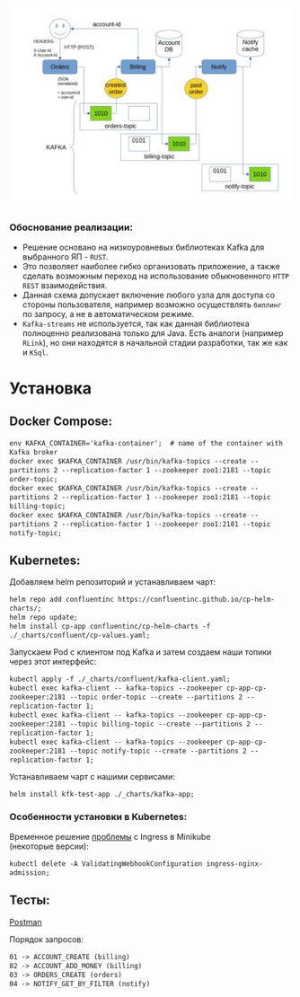 ![Project schema](./_doc/kafka-otus-schema.jpg)

### Обоснование реализации:
* Решение основано на низкоуровневых библиотеках Kafka для выбранного ЯП - `RUST`.  
* Это позволяет наиболее гибко организовать приложение, а также сделать возможным переход на использование обыкновенного `HTTP REST` взаимодействия.  
* Данная схема допускает включение любого узла для доступа со стороны пользователя, например возможно осуществлять `биллинг` по запросу, а не в автоматическом режиме.  
* `Kafka-streams` не используется, так как данная библиотека полноценно реализована только для Java.
Есть аналоги (например `RLink`), но они находятся в начальной стадии разработки, так же как и `KSql`.


# Установка

## Docker Compose:

```shell
env KAFKA_CONTAINER='kafka-container';  # name of the container with Kafka broker
docker exec $KAFKA_CONTAINER /usr/bin/kafka-topics --create --partitions 2 --replication-factor 1 --zookeeper zoo1:2181 --topic order-topic;
docker exec $KAFKA_CONTAINER /usr/bin/kafka-topics --create --partitions 2 --replication-factor 1 --zookeeper zoo1:2181 --topic billing-topic;
docker exec $KAFKA_CONTAINER /usr/bin/kafka-topics --create --partitions 2 --replication-factor 1 --zookeeper zoo1:2181 --topic notify-topic;
```

## Kubernetes:

Добавляем helm репозиторий и устанавливаем чарт:
```shell
helm repo add confluentinc https://confluentinc.github.io/cp-helm-charts/;
helm repo update;
helm install cp-app confluentinc/cp-helm-charts -f ./_charts/confluent/cp-values.yaml;
```

Запускаем Pod с клиентом под Kafka и затем создаем наши топики через этот интерфейс:
```shell
kubectl apply -f ./_charts/confluent/kafka-client.yaml;
kubectl exec kafka-client -- kafka-topics --zookeeper cp-app-cp-zookeeper:2181 --topic order-topic --create --partitions 2 --replication-factor 1;
kubectl exec kafka-client -- kafka-topics --zookeeper cp-app-cp-zookeeper:2181 --topic billing-topic --create --partitions 2 --replication-factor 1;
kubectl exec kafka-client -- kafka-topics --zookeeper cp-app-cp-zookeeper:2181 --topic notify-topic --create --partitions 2 --replication-factor 1;
```

Устанавливаем чарт с нашими сервисами:
```shell
helm install kfk-test-app ./_charts/kafka-app;
```


### Особенности установки в Kubernetes:
Временное решение [проблемы](https://github.com/kubernetes/minikube/issues/11121) с Ingress в Minikube  
(некоторые версии):
```shell
kubectl delete -A ValidatingWebhookConfiguration ingress-nginx-admission;
```


## Тесты:
[Postman](./_tests/99_kafta_test.postman_collection.json)

Порядок запросов:
```
01 -> ACCOUNT_CREATE (billing)   
02 -> ACCOUNT_ADD_MONEY (billing)   
03 -> ORDERS_CREATE (orders)   
04 -> NOTIFY_GET_BY_FILTER (notify)
```
